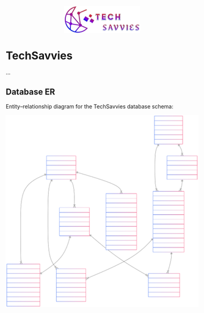 <div align="center">
  <img src="assets/images/LogoName.webp" alt="Project Logo" width="200">
</div>

# TechSavvies

...

## Database ER

Entity–relationship diagram for the TechSavvies database schema:

<div align="center">
  <img src="database/ER.svg" alt="Database ER Diagram" width="600">
</div>
